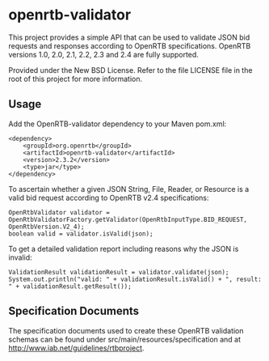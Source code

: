 # openrtb-validator

This project provides a simple API that can be used to validate JSON bid requests and responses according to OpenRTB specifications. OpenRTB versions 1.0, 2.0, 2.1, 2.2, 2.3 and 2.4 are fully supported.

Provided under the New BSD License. Refer to the file LICENSE file in the root of this project for more information.

## Usage

Add the OpenRTB-validator dependency to your Maven pom.xml:

    <dependency>
        <groupId>org.openrtb</groupId>
        <artifactId>openrtb-validator</artifactId>
        <version>2.3.2</version>
        <type>jar</type>
    </dependency>

To ascertain whether a given JSON String, File, Reader, or Resource is a valid bid request according to OpenRTB v2.4 specifications:

    OpenRtbValidator validator = OpenRtbValidatorFactory.getValidator(OpenRtbInputType.BID_REQUEST, OpenRtbVersion.V2_4);
    boolean valid = validator.isValid(json);

To get a detailed validation report including reasons why the JSON is invalid:

    ValidationResult validationResult = validator.validate(json);
    System.out.println("valid: " + validationResult.isValid() + ", result: " + validationResult.getResult());

## Specification Documents

The specification documents used to create these OpenRTB validation schemas can be found under src/main/resources/specification and at http://www.iab.net/guidelines/rtbproject.

